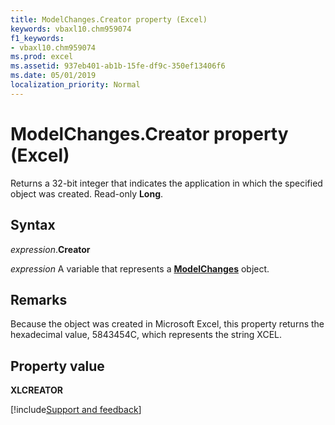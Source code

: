 ```yaml
---
title: ModelChanges.Creator property (Excel)
keywords: vbaxl10.chm959074
f1_keywords:
- vbaxl10.chm959074
ms.prod: excel
ms.assetid: 937eb401-ab1b-15fe-df9c-350ef13406f6
ms.date: 05/01/2019
localization_priority: Normal
---
```



# ModelChanges.Creator property (Excel)

Returns a 32-bit integer that indicates the application in which the specified object was created. Read-only **Long**.


## Syntax

_expression_.**Creator**

_expression_ A variable that represents a **[ModelChanges](Excel.modelchanges.md)** object.


## Remarks

Because the object was created in Microsoft Excel, this property returns the hexadecimal value, 5843454C, which represents the string XCEL.


## Property value

**XLCREATOR**




[!include[Support and feedback](~/includes/feedback-boilerplate.md)]